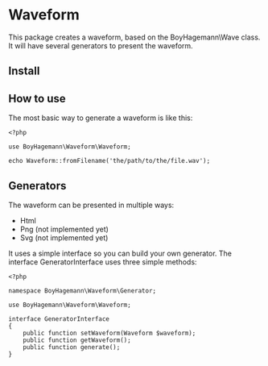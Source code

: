 Waveform
========

This package creates a waveform, based on the BoyHagemann\Wave class. It will have several generators to present the waveform.

## Install

## How to use

The most basic way to generate a waveform is like this:
```
<?php

use BoyHagemann\Waveform\Waveform;

echo Waveform::fromFilename('the/path/to/the/file.wav');
```

## Generators

The waveform can be presented in multiple ways:
- Html
- Png (not implemented yet)
- Svg (not implemented yet)


It uses a simple interface so you can build your own generator. 
The interface GeneratorInterface uses three simple methods:
```
<?php

namespace BoyHagemann\Waveform\Generator;

use BoyHagemann\Waveform\Waveform;

interface GeneratorInterface
{
    public function setWaveform(Waveform $waveform);
    public function getWaveform();
    public function generate();
}
```
